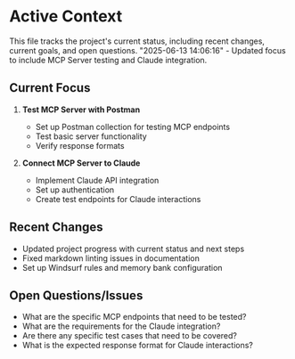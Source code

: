 # Active Context

This file tracks the project's current status, including recent changes, current goals, and open questions.
"2025-06-13 14:06:16" - Updated focus to include MCP Server testing and Claude integration.

## Current Focus

1. **Test MCP Server with Postman**
   - Set up Postman collection for testing MCP endpoints
   - Test basic server functionality
   - Verify response formats

2. **Connect MCP Server to Claude**
   - Implement Claude API integration
   - Set up authentication
   - Create test endpoints for Claude interactions

## Recent Changes

- Updated project progress with current status and next steps
- Fixed markdown linting issues in documentation
- Set up Windsurf rules and memory bank configuration

## Open Questions/Issues

- What are the specific MCP endpoints that need to be tested?
- What are the requirements for the Claude integration?
- Are there any specific test cases that need to be covered?
- What is the expected response format for Claude interactions?
